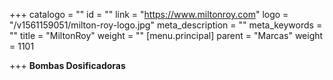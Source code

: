 +++
catalogo = ""
id = ""
link = "https://www.miltonroy.com"
logo = "/v1561159051/milton-roy-logo.jpg"
meta_description = ""
meta_keywords = ""
title = "MiltonRoy"
weight = ""
[menu.principal]
parent = "Marcas"
weight = 1101

+++
**Bombas Dosificadoras**